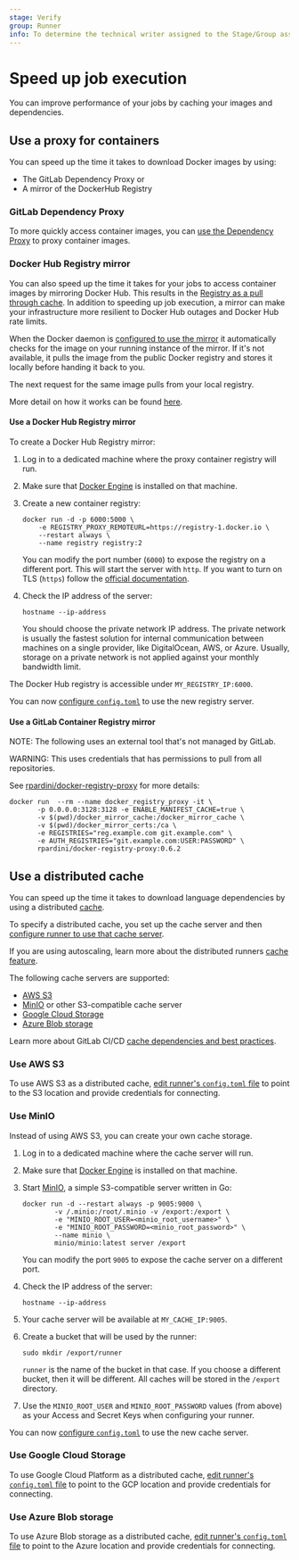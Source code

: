```yaml
---
stage: Verify
group: Runner
info: To determine the technical writer assigned to the Stage/Group associated with this page, see https://about.gitlab.com/handbook/engineering/ux/technical-writing/#designated-technical-writers
---
```


# Speed up job execution

You can improve performance of your jobs by caching your images and dependencies.

## Use a proxy for containers

You can speed up the time it takes to download Docker images by using:

- The GitLab Dependency Proxy or
- A mirror of the DockerHub Registry

### GitLab Dependency Proxy

To more quickly access container images, you can
[use the Dependency Proxy](https://docs.gitlab.com/ee/user/packages/dependency_proxy/)
to proxy container images.

### Docker Hub Registry mirror

You can also speed up the time it takes for your jobs to access container images by mirroring Docker Hub.
This results in the [Registry as a pull through cache](https://docs.docker.com/registry/recipes/mirror/).
In addition to speeding up job execution, a mirror can make your infrastructure
more resilient to Docker Hub outages and Docker Hub rate limits.

When the Docker daemon is [configured to use the mirror](https://docs.docker.com/registry/recipes/mirror/#configure-the-docker-daemon)
it automatically checks for the image on your running instance of the mirror. If it's not available, it
pulls the image from the public Docker registry and stores it locally before handing it back to you.

The next request for the same image pulls from your local registry.

More detail on how it works can be found [here](https://docs.docker.com/registry/recipes/mirror/#how-does-it-work).

#### Use a Docker Hub Registry mirror

To create a Docker Hub Registry mirror:

1. Log in to a dedicated machine where the proxy container registry will run.
1. Make sure that [Docker Engine](https://docs.docker.com/install/) is installed
   on that machine.
1. Create a new container registry:

   ```shell
   docker run -d -p 6000:5000 \
       -e REGISTRY_PROXY_REMOTEURL=https://registry-1.docker.io \
       --restart always \
       --name registry registry:2
   ```

   You can modify the port number (`6000`) to expose the registry on a
   different port. This will start the server with `http`. If you want
   to turn on TLS (`https`) follow the [official
   documentation](https://docs.docker.com/registry/configuration/#tls).

1. Check the IP address of the server:

   ```shell
   hostname --ip-address
   ```

   You should choose the private network IP address. The private
   network is usually the fastest solution for internal communication
   between machines on a single provider, like DigitalOcean, AWS, or Azure.
   Usually, storage on a private network is not applied against your monthly
   bandwidth limit.

The Docker Hub registry is accessible under `MY_REGISTRY_IP:6000`.

You can now [configure `config.toml`](../configuration/autoscale.md#distributed-container-registry-mirroring)
to use the new registry server.

#### Use a GitLab Container Registry mirror

NOTE:
The following uses an external tool that's not managed by GitLab.

WARNING:
This uses credentials that has permissions to pull from all repositories.

See [rpardini/docker-registry-proxy](https://github.com/rpardini/docker-registry-proxy#gitlab-auth) for more details:

```shell
docker run  --rm --name docker_registry_proxy -it \
       -p 0.0.0.0:3128:3128 -e ENABLE_MANIFEST_CACHE=true \
       -v $(pwd)/docker_mirror_cache:/docker_mirror_cache \
       -v $(pwd)/docker_mirror_certs:/ca \
       -e REGISTRIES="reg.example.com git.example.com" \
       -e AUTH_REGISTRIES="git.example.com:USER:PASSWORD" \
       rpardini/docker-registry-proxy:0.6.2
```

## Use a distributed cache

You can speed up the time it takes to download language dependencies by
using a distributed [cache](https://docs.gitlab.com/ee/ci/yaml/#cache).

To specify a distributed cache, you set up the cache server and then
[configure runner to use that cache server](../configuration/advanced-configuration.md#the-runnerscache-section).

If you are using autoscaling, learn more about the distributed runners
[cache feature](../configuration/autoscale.md#distributed-runners-caching).

The following cache servers are supported:

- [AWS S3](#use-aws-s3)
- [MinIO](#use-minio) or other S3-compatible cache server
- [Google Cloud Storage](#use-google-cloud-storage)
- [Azure Blob storage](#use-azure-blob-storage)

Learn more about GitLab CI/CD [cache dependencies and best practices](https://docs.gitlab.com/ee/ci/caching/index.html).

### Use AWS S3

To use AWS S3 as a distributed cache,
[edit runner's `config.toml` file](../configuration/advanced-configuration.md#the-runnerscaches3-section) to point
to the S3 location and provide credentials for connecting.

### Use MinIO

Instead of using AWS S3, you can create your own cache storage.

1. Log in to a dedicated machine where the cache server will run.
1. Make sure that [Docker Engine](https://docs.docker.com/install/) is installed
   on that machine.
1. Start [MinIO](https://min.io), a simple S3-compatible server written in Go:

   ```shell
   docker run -d --restart always -p 9005:9000 \
           -v /.minio:/root/.minio -v /export:/export \
           -e "MINIO_ROOT_USER=<minio_root_username>" \
           -e "MINIO_ROOT_PASSWORD=<minio_root_password>" \
           --name minio \
           minio/minio:latest server /export
   ```

   You can modify the port `9005` to expose the cache server on a
   different port.

1. Check the IP address of the server:

   ```shell
   hostname --ip-address
   ```

1. Your cache server will be available at `MY_CACHE_IP:9005`.
1. Create a bucket that will be used by the runner:

   ```shell
   sudo mkdir /export/runner
   ```

   `runner` is the name of the bucket in that case. If you choose a different
   bucket, then it will be different. All caches will be stored in the
   `/export` directory.

1. Use the `MINIO_ROOT_USER` and `MINIO_ROOT_PASSWORD` values (from above) as your
   Access and Secret Keys when configuring your runner.

You can now
[configure `config.toml`](../configuration/autoscale.md#distributed-runners-caching)
to use the new cache server.

### Use Google Cloud Storage

To use Google Cloud Platform as a distributed cache,
[edit runner's `config.toml` file](../configuration/advanced-configuration.md#the-runnerscachegcs-section) to point
to the GCP location and provide credentials for connecting.

### Use Azure Blob storage

To use Azure Blob storage as a distributed cache,
[edit runner's `config.toml` file](../configuration/advanced-configuration.md#the-runnerscacheazure-section) to point
to the Azure location and provide credentials for connecting.
